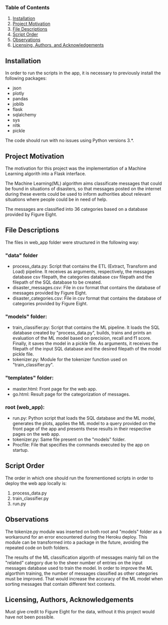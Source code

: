 ### Table of Contents

1. [Installation](#installation)
2. [Project Motivation](#motivation)
3. [File Descriptions](#files)
4. [Script Order](#script)
5. [Observations](#results)
6. [Licensing, Authors, and Acknowledgements](#licensing)

## Installation <a name="installation"></a>

In order to run the scripts in the app, it is necessary to previously install the following packages:
- json
- plotly
- pandas
- joblib
- flask
- sqlalchemy
- sys
- nltk
- pickle

The code should run with no issues using Python versions 3.*.

## Project Motivation<a name="motivation"></a>

The motivation for this project was the implementation of a Machine Learning algorith into a Flask interface. 

The Machine Learning(ML) algorithm aims classificate messages that could be found in situations of disasters, so that messages posted on the internet during these events
could be used to inform authorities about relevant situations where people could be in need of help.

The messages are classified into 36 categories based on a database provided by Figure Eight.

## File Descriptions<a name="files"></a>

The files in web_app folder were structured in the following way:

### "data" folder
- process_data.py: Script that contains the ETL (Extract, Transform and Load) pipeline. It receives as arguments, respectively, the messages database csv filepath, the
categories database csv filepath and the filepath of the SQL database to be created.
- disaster_messages.csv: File in csv format that contains the database of messages provided by Figure Eight.
- disaster_categories.csv: File in csv format that contains the database of categories provided by Figure Eight.

### "models" folder:
- train_classifier.py: Script that contains the ML pipeline. It loads the SQL database created by "process_data.py", builds, trains and prints an evaluation of the ML model 
based on precision, recall and f1 score. Finally, it saves the model in a pickle file. As arguments, it receives the filepath of the input SQL database and the desired
filepath of the model pickle file.
- tokenizer.py: Module for the tokenizer function used on "train_classifier.py".

### "templates" folder: 
- master.html: Front page for the web app.
- go.html: Result page for the categorization of messages.

### root (web_app):
- run.py: Python script that loads the SQL database and the ML model, generates the plots, applies the ML model to a query provided on the front page of the app and presents
these results in their respective pages on the web app. 
- tokenizer.py: Same file present on the "models" folder.
- Procfile: File that specifies the commands executed by the app on startup.

## Script Order<a name="script"></a>

The order in which one should run the forementioned scripts in order to deploy the web app locally is:

1. process_data.py
2. train_classifier.py
3. run.py

## Observations<a name="results"></a>

The tokenize.py module was inserted on both root and "models" folder as a workaround for an error encountered during the Heroku deploy. This module can be transformed into
a package in the future, avoiding the repeated code on both folders.

The results of the ML classification algorith of messages mainly fall on the "related" category due to the sheer number of entries on the input messages database used to
train the model. In order to improve the ML algorthim training, the number of messages classified as other categories must be improved. That would increase the accuracy of the ML model when
sorting messages that contain different text contexts.

## Licensing, Authors, Acknowledgements<a name="licensing"></a>

Must give credit to Figure Eight for the data, without it this project would have not been possible.
